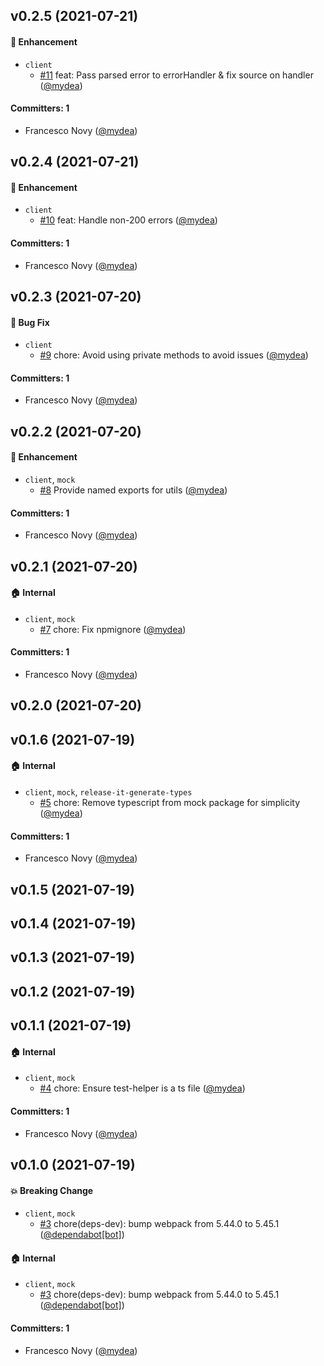 ## v0.2.5 (2021-07-21)

#### :rocket: Enhancement
* `client`
  * [#11](https://github.com/fabscale/ember-graphql-client/pull/11) feat: Pass parsed error to errorHandler & fix source on handler ([@mydea](https://github.com/mydea))

#### Committers: 1
- Francesco Novy ([@mydea](https://github.com/mydea))

## v0.2.4 (2021-07-21)

#### :rocket: Enhancement
* `client`
  * [#10](https://github.com/fabscale/ember-graphql-client/pull/10) feat: Handle non-200 errors ([@mydea](https://github.com/mydea))

#### Committers: 1
- Francesco Novy ([@mydea](https://github.com/mydea))

## v0.2.3 (2021-07-20)

#### :bug: Bug Fix
* `client`
  * [#9](https://github.com/fabscale/ember-graphql-client/pull/9) chore: Avoid using private methods to avoid issues ([@mydea](https://github.com/mydea))

#### Committers: 1
- Francesco Novy ([@mydea](https://github.com/mydea))

## v0.2.2 (2021-07-20)

#### :rocket: Enhancement
* `client`, `mock`
  * [#8](https://github.com/fabscale/ember-graphql-client/pull/8) Provide named exports for utils ([@mydea](https://github.com/mydea))

#### Committers: 1
- Francesco Novy ([@mydea](https://github.com/mydea))

## v0.2.1 (2021-07-20)

#### :house: Internal
* `client`, `mock`
  * [#7](https://github.com/fabscale/ember-graphql-client/pull/7) chore: Fix npmignore ([@mydea](https://github.com/mydea))

#### Committers: 1
- Francesco Novy ([@mydea](https://github.com/mydea))

## v0.2.0 (2021-07-20)

## v0.1.6 (2021-07-19)

#### :house: Internal
* `client`, `mock`, `release-it-generate-types`
  * [#5](https://github.com/fabscale/ember-graphql-client/pull/5) chore: Remove typescript from mock package for simplicity ([@mydea](https://github.com/mydea))

#### Committers: 1
- Francesco Novy ([@mydea](https://github.com/mydea))

## v0.1.5 (2021-07-19)

## v0.1.4 (2021-07-19)

## v0.1.3 (2021-07-19)

## v0.1.2 (2021-07-19)

## v0.1.1 (2021-07-19)

#### :house: Internal
* `client`, `mock`
  * [#4](https://github.com/fabscale/ember-graphql-client/pull/4) chore: Ensure test-helper is a ts file ([@mydea](https://github.com/mydea))

#### Committers: 1
- Francesco Novy ([@mydea](https://github.com/mydea))

## v0.1.0 (2021-07-19)

#### :boom: Breaking Change
* `client`, `mock`
  * [#3](https://github.com/fabscale/ember-graphql-client/pull/3) chore(deps-dev): bump webpack from 5.44.0 to 5.45.1 ([@dependabot[bot]](https://github.com/apps/dependabot))

#### :house: Internal
* `client`, `mock`
  * [#3](https://github.com/fabscale/ember-graphql-client/pull/3) chore(deps-dev): bump webpack from 5.44.0 to 5.45.1 ([@dependabot[bot]](https://github.com/apps/dependabot))

#### Committers: 1
- Francesco Novy ([@mydea](https://github.com/mydea))


